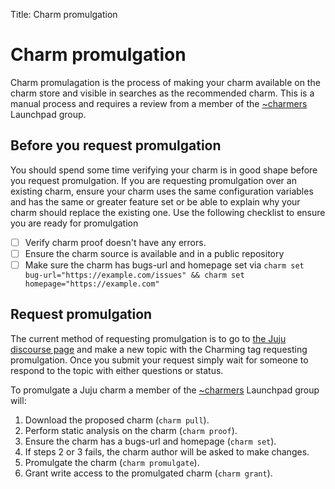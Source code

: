 Title: Charm promulgation

# Charm promulgation

Charm promulagation is the process of making your charm available on the charm store and visible in searches as the recommended charm. This is a manual process and requires a review from a member of the [~charmers][launchpad-group-charmers] Launchpad group.

## Before you request promulgation

You should spend some time verifying your charm is in good shape before you request promulgation. If you are requesting promulgation over an existing charm, ensure your charm uses the same configuration variables and has the same or greater feature set or be able to explain why your charm should replace the existing one. Use the following checklist to ensure you are ready for promulgation

- [ ] Verify charm proof doesn't have any errors.
- [ ] Ensure the charm source is available and in a public repository
- [ ] Make sure the charm has bugs-url and homepage set via `charm set bug-url="https://example.com/issues" && charm set homepage="https://example.com"`

## Request promulgation

The current method of requesting promulgation is to go to [the Juju discourse page][juju-discourse] and make a new topic with the Charming tag requesting promulgation. Once you submit your request simply wait for someone to respond to the topic with either questions or status.

To promulgate a Juju charm a member of the
[~charmers][launchpad-group-charmers] Launchpad group will:

1. Download the proposed charm (`charm pull`).
1. Perform static analysis on the charm (`charm proof`).
1. Ensure the charm has a bugs-url and homepage (`charm set`).
1. If steps 2 or 3 fails, the charm author will be asked to make changes.
1. Promulgate the charm (`charm promulgate`).
1. Grant write access to the promulgated charm (`charm grant`).


<!-- LINKS -->

[launchpad-group-charmers]: https://launchpad.net/~charmers
[juju-discourse]: https://discourse.juju.com
